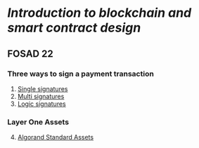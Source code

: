 # *Introduction to blockchain and smart contract design* #
## FOSAD 22 ##

### Three ways to sign a payment transaction ###
1. [Single signatures](./01-SinglePayTx) 
2. [Multi signatures](./02-MultiPayTx)
3. [Logic signatures](./03-SmartSigPayTx)

### Layer One Assets

4. [Algorand Standard Assets](./04-Assets)

